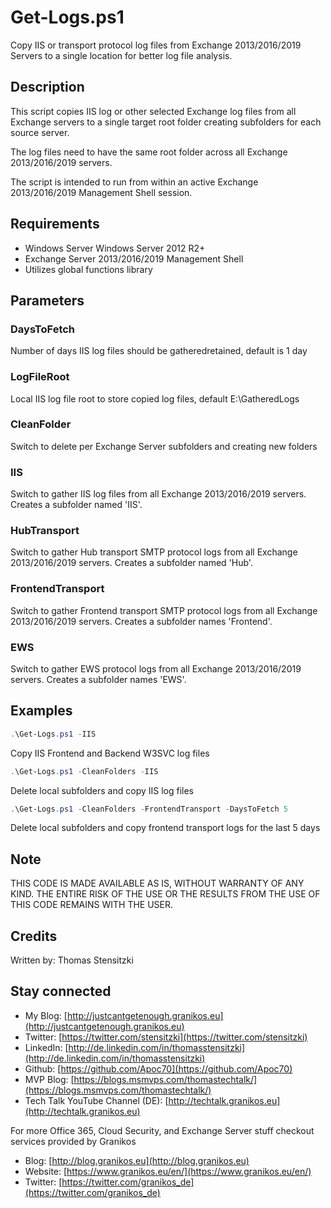 # Get-Logs.ps1

Copy IIS or transport protocol log files from Exchange 2013/2016/2019 Servers to a single location for better log file analysis.

## Description

This script copies IIS log or other selected Exchange log files from all Exchange servers to a single target root folder creating subfolders for each source server.

The log files need to have the same root folder across all Exchange 2013/2016/2019 servers.

The script is intended to run from within an active Exchange 2013/2016/2019 Management Shell session.

## Requirements

- Windows Server Windows Server 2012 R2+
- Exchange Server 2013/2016/2019 Management Shell
- Utilizes global functions library

## Parameters

### DaysToFetch

Number of days IIS log files should be gatheredretained, default is 1 day

### LogFileRoot

Local IIS log file root to store copied log files, default E:\GatheredLogs

### CleanFolder

Switch to delete per Exchange Server subfolders and creating new folders

### IIS

Switch to gather IIS log files from all Exchange 2013/2016/2019 servers. Creates a subfolder named 'IIS'.

### HubTransport

Switch to gather Hub transport SMTP protocol logs from all Exchange 2013/2016/2019 servers. Creates a subfolder named 'Hub'.

### FrontendTransport

Switch to gather Frontend transport SMTP protocol logs from all Exchange 2013/2016/2019 servers. Creates a subfolder names 'Frontend'.

### EWS

Switch to gather EWS protocol logs from all Exchange 2013/2016/2019 servers. Creates a subfolder names 'EWS'.

## Examples

``` PowerShell
.\Get-Logs.ps1 -IIS
```

Copy IIS Frontend and Backend W3SVC log files

``` PowerShell 
.\Get-Logs.ps1 -CleanFolders -IIS
```

Delete local subfolders and copy IIS log files

``` PowerShell 
.\Get-Logs.ps1 -CleanFolders -FrontendTransport -DaysToFetch 5
```

Delete local subfolders and copy frontend transport logs for the last 5 days

## Note

THIS CODE IS MADE AVAILABLE AS IS, WITHOUT WARRANTY OF ANY KIND. THE ENTIRE
RISK OF THE USE OR THE RESULTS FROM THE USE OF THIS CODE REMAINS WITH THE USER.

## Credits

Written by: Thomas Stensitzki

## Stay connected

- My Blog: [http://justcantgetenough.granikos.eu](http://justcantgetenough.granikos.eu)
- Twitter: [https://twitter.com/stensitzki](https://twitter.com/stensitzki)
- LinkedIn: [http://de.linkedin.com/in/thomasstensitzki](http://de.linkedin.com/in/thomasstensitzki)
- Github: [https://github.com/Apoc70](https://github.com/Apoc70)
- MVP Blog: [https://blogs.msmvps.com/thomastechtalk/](https://blogs.msmvps.com/thomastechtalk/)
- Tech Talk YouTube Channel (DE): [http://techtalk.granikos.eu](http://techtalk.granikos.eu)

For more Office 365, Cloud Security, and Exchange Server stuff checkout services provided by Granikos

- Blog: [http://blog.granikos.eu](http://blog.granikos.eu)
- Website: [https://www.granikos.eu/en/](https://www.granikos.eu/en/)
- Twitter: [https://twitter.com/granikos_de](https://twitter.com/granikos_de)